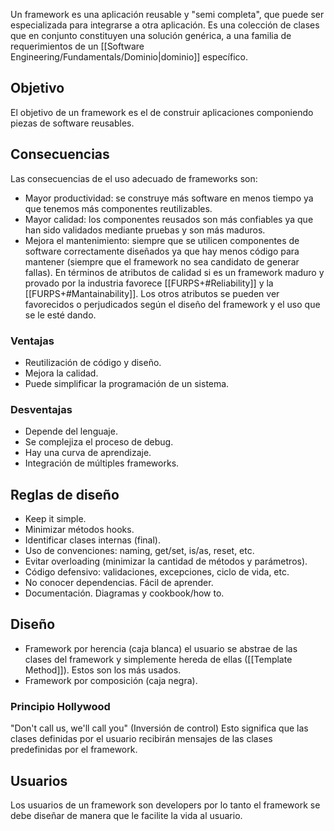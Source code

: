 Un framework es una aplicación reusable y "semi completa", que puede ser especializada para integrarse a otra aplicación. Es una colección de clases que en conjunto constituyen una solución genérica, a una familia de requerimientos de un [[Software Engineering/Fundamentals/Dominio|dominio]] específico.

## Objetivo
El objetivo de un framework es el de construir aplicaciones componiendo piezas de software reusables.

## Consecuencias
Las consecuencias de el uso adecuado de frameworks son:
- Mayor productividad: se construye más software en menos tiempo ya que tenemos más componentes reutilizables.
- Mayor calidad: los componentes reusados son más confiables ya que han sido validados mediante pruebas y son más maduros.
- Mejora el mantenimiento: siempre que se utilicen componentes de software correctamente diseñados ya que hay menos código para mantener (siempre que el framework no sea candidato de generar fallas).
En términos de atributos de calidad si es un framework maduro y provado por la industria favorece [[FURPS+#Reliability]] y la [[FURPS+#Mantainability]]. Los otros atributos se pueden ver favorecidos o perjudicados según el diseño del framework y el uso que se le esté dando.

### Ventajas
 - Reutilización de código y diseño.
 - Mejora la calidad.
 - Puede simplificar la programación de un sistema.

### Desventajas
- Depende del lenguaje.
- Se complejiza el proceso de debug.
- Hay una curva de aprendizaje.
- Integración de múltiples frameworks.

## Reglas de diseño
- Keep it simple.
- Minimizar métodos hooks.
- Identificar clases internas (final).
- Uso de convenciones: naming, get/set, is/as, reset, etc.
- Evitar overloading (minimizar la cantidad de métodos y parámetros).
- Código defensivo: validaciones, excepciones, ciclo de vida, etc.
- No conocer dependencias. Fácil de aprender.
- Documentación. Diagramas y cookbook/how to.

## Diseño
- Framework por herencia (caja blanca) el usuario se abstrae de las clases del framework y simplemente hereda de ellas ([[Template Method]]). Estos son los más usados.
- Framework por composición (caja negra).

### Principio Hollywood
"Don't call us, we'll call you" (Inversión de control)
Esto significa que las clases definidas por el usuario recibirán mensajes de las clases predefinidas por el framework.

## Usuarios
Los usuarios de un framework son developers por lo tanto el framework se debe diseñar de manera que le facilite la vida al usuario.